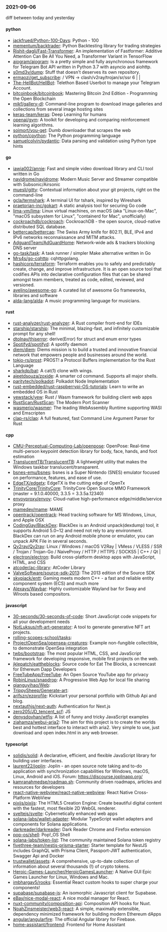 ### 2021-09-06
diff between today and yesterday

#### python
* [jackfrued/Python-100-Days](https://github.com/jackfrued/Python-100-Days): Python - 100
* [mementum/backtrader](https://github.com/mementum/backtrader): Python Backtesting library for trading strategies
* [Rishit-dagli/Fast-Transformer](https://github.com/Rishit-dagli/Fast-Transformer): An implementation of Fastformer: Additive Attention Can Be All You Need, a Transformer Variant in TensorFlow
* [aiogram/aiogram](https://github.com/aiogram/aiogram): Is a pretty simple and fully asynchronous framework for Telegram Bot API written in Python 3.7 with asyncio and aiohttp.
* [s0md3v/dump](https://github.com/s0md3v/dump): Stuff that doesn't deserves its own repository.
* [ermaozi/get_subscribe](https://github.com/ermaozi/get_subscribe):   / VPN ->  clash/v2ray/trojan/sr/ssr 6 |  | 
* [The-HellBot/HellBot](https://github.com/The-HellBot/HellBot): Telethon Based Userbot to manage your Telegram Account.
* [bitcoinbook/bitcoinbook](https://github.com/bitcoinbook/bitcoinbook): Mastering Bitcoin 2nd Edition - Programming the Open Blockchain
* [mikf/gallery-dl](https://github.com/mikf/gallery-dl): Command-line program to download image galleries and collections from several image hosting sites
* [keras-team/keras](https://github.com/keras-team/keras): Deep Learning for humans
* [openai/gym](https://github.com/openai/gym): A toolkit for developing and comparing reinforcement learning algorithms.
* [soimort/you-get](https://github.com/soimort/you-get):  Dumb downloader that scrapes the web
* [python/cpython](https://github.com/python/cpython): The Python programming language
* [samuelcolvin/pydantic](https://github.com/samuelcolvin/pydantic): Data parsing and validation using Python type hints

#### go
* [iawia002/annie](https://github.com/iawia002/annie):  Fast and simple video download library and CLI tool written in Go
* [navidrome/navidrome](https://github.com/navidrome/navidrome):  Modern Music Server and Streamer compatible with Subsonic/Airsonic
* [muesli/gitty](https://github.com/muesli/gitty): Contextual information about your git projects, right on the command-line
* [gcla/termshark](https://github.com/gcla/termshark): A terminal UI for tshark, inspired by Wireshark
* [praetorian-inc/gokart](https://github.com/praetorian-inc/gokart): A static analysis tool for securing Go code
* [lima-vm/lima](https://github.com/lima-vm/lima): Linux virtual machines, on macOS (aka "Linux-on-Mac", "macOS subsystem for Linux", "containerd for Mac", unofficially)
* [cockroachdb/cockroach](https://github.com/cockroachdb/cockroach): CockroachDB - the open source, cloud-native distributed SQL database.
* [bettercap/bettercap](https://github.com/bettercap/bettercap): The Swiss Army knife for 802.11, BLE, IPv4 and IPv6 networks reconnaissance and MITM attacks.
* [AdguardTeam/AdGuardHome](https://github.com/AdguardTeam/AdGuardHome): Network-wide ads & trackers blocking DNS server
* [go-task/task](https://github.com/go-task/task): A task runner / simpler Make alternative written in Go
* [Mrs4s/go-cqhttp](https://github.com/Mrs4s/go-cqhttp): cqhttpgolang.
* [hashicorp/terraform](https://github.com/hashicorp/terraform): Terraform enables you to safely and predictably create, change, and improve infrastructure. It is an open source tool that codifies APIs into declarative configuration files that can be shared amongst team members, treated as code, edited, reviewed, and versioned.
* [avelino/awesome-go](https://github.com/avelino/awesome-go): A curated list of awesome Go frameworks, libraries and software
* [alda-lang/alda](https://github.com/alda-lang/alda): A music programming language for musicians. 

#### rust
* [rust-analyzer/rust-analyzer](https://github.com/rust-analyzer/rust-analyzer): A Rust compiler front-end for IDEs
* [starship/starship](https://github.com/starship/starship):  The minimal, blazing-fast, and infinitely customizable prompt for any shell!
* [dtolnay/thiserror](https://github.com/dtolnay/thiserror): derive(Error) for struct and enum error types
* [Spotifyd/spotifyd](https://github.com/Spotifyd/spotifyd): A spotify daemon
* [diem/diem](https://github.com/diem/diem): Diems mission is to build a trusted and innovative financial network that empowers people and businesses around the world.
* [tokio-rs/prost](https://github.com/tokio-rs/prost): PROST! a Protocol Buffers implementation for the Rust Language
* [sharkdp/bat](https://github.com/sharkdp/bat): A cat(1) clone with wings.
* [ajeetdsouza/zoxide](https://github.com/ajeetdsouza/zoxide): A smarter cd command. Supports all major shells.
* [paritytech/polkadot](https://github.com/paritytech/polkadot): Polkadot Node Implementation
* [rust-embedded/rust-raspberrypi-OS-tutorials](https://github.com/rust-embedded/rust-raspberrypi-OS-tutorials):  Learn to write an embedded OS in Rust 
* [yewstack/yew](https://github.com/yewstack/yew): Rust / Wasm framework for building client web apps
* [RustScan/RustScan](https://github.com/RustScan/RustScan):  The Modern Port Scanner 
* [wasmerio/wasmer](https://github.com/wasmerio/wasmer):  The leading WebAssembly Runtime supporting WASI and Emscripten
* [clap-rs/clap](https://github.com/clap-rs/clap): A full featured, fast Command Line Argument Parser for Rust

#### cpp
* [CMU-Perceptual-Computing-Lab/openpose](https://github.com/CMU-Perceptual-Computing-Lab/openpose): OpenPose: Real-time multi-person keypoint detection library for body, face, hands, and foot estimation
* [TranslucentTB/TranslucentTB](https://github.com/TranslucentTB/TranslucentTB): A lightweight utility that makes the Windows taskbar translucent/transparent.
* [bsnes-emu/bsnes](https://github.com/bsnes-emu/bsnes): bsnes is a Super Nintendo (SNES) emulator focused on performance, features, and ease of use.
* [EdgeTX/edgetx](https://github.com/EdgeTX/edgetx): EdgeTX is the cutting edge of OpenTx
* [TrinityCore/TrinityCore](https://github.com/TrinityCore/TrinityCore): TrinityCore Open Source MMO Framework (master = 9.1.0.40000, 3.3.5 = 3.3.5a.12340)
* [envoyproxy/envoy](https://github.com/envoyproxy/envoy): Cloud-native high-performance edge/middle/service proxy
* [mamedev/mame](https://github.com/mamedev/mame): MAME
* [opentrack/opentrack](https://github.com/opentrack/opentrack): Head tracking software for MS Windows, Linux, and Apple OSX
* [CodingGay/BlackDex](https://github.com/CodingGay/BlackDex): BlackDex is an Android unpack(dexdump) tool, it supports Android 5.0~12 and need not rely to any environment. BlackDex can run on any Android mobile phone or emulator, you can unpack APK File in several seconds.
* [Qv2ray/Qv2ray](https://github.com/Qv2ray/Qv2ray):  Linux / Windows / macOS  V2Ray  |  VMess / VLESS / SSR / Trojan / Trojan-Go / NaiveProxy / HTTP / HTTPS / SOCKS5 |  C++ / Qt  |  
* [electron/electron](https://github.com/electron/electron): Build cross-platform desktop apps with JavaScript, HTML, and CSS
* [atcoder/ac-library](https://github.com/atcoder/ac-library): AtCoder Library
* [ValveSoftware/source-sdk-2013](https://github.com/ValveSoftware/source-sdk-2013): The 2013 edition of the Source SDK
* [skypjack/entt](https://github.com/skypjack/entt): Gaming meets modern C++ - a fast and reliable entity component system (ECS) and much more
* [Alexays/Waybar](https://github.com/Alexays/Waybar): Highly customizable Wayland bar for Sway and Wlroots based compositors.  

#### javascript
* [30-seconds/30-seconds-of-code](https://github.com/30-seconds/30-seconds-of-code): Short JavaScript code snippets for all your development needs
* [NotLuksus/nft-art-generator](https://github.com/NotLuksus/nft-art-generator): A tool to generate generative NFT art projects.
* [rolling-scopes-school/tasks](https://github.com/rolling-scopes-school/tasks): 
* [ProjectOpenSea/opensea-creatures](https://github.com/ProjectOpenSea/opensea-creatures): Example non-fungible collectible, to demonstrate OpenSea integration
* [twbs/bootstrap](https://github.com/twbs/bootstrap): The most popular HTML, CSS, and JavaScript framework for developing responsive, mobile first projects on the web.
* [jklepatch/eattheblocks](https://github.com/jklepatch/eattheblocks): Source code for Eat The Blocks, a screencast for Ethereum Dapp Developers
* [FreeTubeApp/FreeTube](https://github.com/FreeTubeApp/FreeTube): An Open Source YouTube app for privacy
* [RobinLinus/snapdrop](https://github.com/RobinLinus/snapdrop): A Progressive Web App for local file sharing
* [qianguyihao/Web](https://github.com/qianguyihao/Web): 
* [TrippySheep/Generate-art](https://github.com/TrippySheep/Generate-art): 
* [arifszn/ezprofile](https://github.com/arifszn/ezprofile): Kickstart your personal portfolio with Github Api and blog.
* [nextauthjs/next-auth](https://github.com/nextauthjs/next-auth): Authentication for Next.js
* [zero205/JD_tencent_scf](https://github.com/zero205/JD_tencent_scf): JS
* [denysdovhan/wtfjs](https://github.com/denysdovhan/wtfjs):  A list of funny and tricky JavaScript examples
* [ziahamza/webui-aria2](https://github.com/ziahamza/webui-aria2): The aim for this project is to create the worlds best and hottest interface to interact with aria2. Very simple to use, just download and open index.html in any web browser.

#### typescript
* [solidjs/solid](https://github.com/solidjs/solid): A declarative, efficient, and flexible JavaScript library for building user interfaces.
* [laurent22/joplin](https://github.com/laurent22/joplin): Joplin - an open source note taking and to-do application with synchronization capabilities for Windows, macOS, Linux, Android and iOS. Forum: https://discourse.joplinapp.org/
* [kamranahmedse/roadmap.sh](https://github.com/kamranahmedse/roadmap.sh): Community driven roadmaps, articles and resources for developers
* [react-native-webview/react-native-webview](https://github.com/react-native-webview/react-native-webview): React Native Cross-Platform WebView
* [pixijs/pixijs](https://github.com/pixijs/pixijs): The HTML5 Creation Engine: Create beautiful digital content with the fastest, most flexible 2D WebGL renderer.
* [sveltejs/svelte](https://github.com/sveltejs/svelte): Cybernetically enhanced web apps
* [solana-labs/wallet-adapter](https://github.com/solana-labs/wallet-adapter): Modular TypeScript wallet adapters and components for Solana applications.
* [darkreader/darkreader](https://github.com/darkreader/darkreader): Dark Reader Chrome and Firefox extension
* [pop-os/shell](https://github.com/pop-os/shell): Pop!_OS Shell
* [solana-labs/token-list](https://github.com/solana-labs/token-list): The community maintained Solana token registry
* [fivethree-team/nestjs-prisma-starter](https://github.com/fivethree-team/nestjs-prisma-starter): Starter template for NestJS  includes GraphQL with Prisma Client, Passport-JWT authentication, Swagger Api and Docker
* [trustwallet/assets](https://github.com/trustwallet/assets): A comprehensive, up-to-date collection of information about several thousands (!) of crypto tokens.
* [Heroic-Games-Launcher/HeroicGamesLauncher](https://github.com/Heroic-Games-Launcher/HeroicGamesLauncher): A Native GUI Epic Games Launcher for Linux, Windows and Mac.
* [imbhargav5/rooks](https://github.com/imbhargav5/rooks): Essential React custom hooks  to super charge your components!
* [supabase/supabase-js](https://github.com/supabase/supabase-js): An isomorphic Javascript client for Supabase.
* [eBay/nice-modal-react](https://github.com/eBay/nice-modal-react): A nice modal manager for React.
* [nuxt-community/composition-api](https://github.com/nuxt-community/composition-api): Composition API hooks for Nuxt.
* [NoahZinsmeister/web3-react](https://github.com/NoahZinsmeister/web3-react):  A simple, maximally extensible, dependency minimized framework for building modern Ethereum dApps
* [angular/angularfire](https://github.com/angular/angularfire): The official Angular library for Firebase.
* [home-assistant/frontend](https://github.com/home-assistant/frontend):  Frontend for Home Assistant
